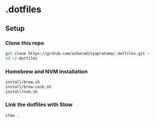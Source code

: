 # .dotfiles

## Setup

### Clone this repo
```zsh
git clone https://github.com/azharadityapratama/.dotfiles.git ~
cd ~/.dotfiles
```

### Homebrew and NVM installation
```zsh
install/brew.sh
install/brew-cask.sh
install/nvm.sh
```

### Link the dotfiles with Stow
```zsh
stow .
```
